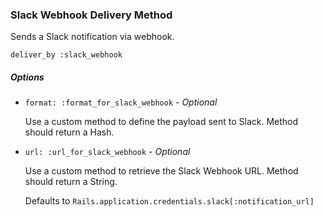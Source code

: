 ### Slack Webhook Delivery Method

Sends a Slack notification via webhook.

`deliver_by :slack_webhook`

##### Options

* `format: :format_for_slack_webhook` - *Optional*

  Use a custom method to define the payload sent to Slack. Method should return a Hash.

* `url: :url_for_slack_webhook` - *Optional*

  Use a custom method to retrieve the Slack Webhook URL. Method should return a String.

  Defaults to `Rails.application.credentials.slack[:notification_url]`


